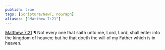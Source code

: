 ```yaml
---
publish: true
tags: [Scripture/NewT, noGraph]
aliases: ["Matthew 7:21"]
---
```

[Matthew 7:21](https://churchofjesuschrist.org/study/scriptures/nt/matt/7?lang=eng&id=p21#p21) ¶ Not every one that saith unto me, Lord, Lord, shall enter into the kingdom of heaven; but he that doeth the will of my Father which is in heaven.
